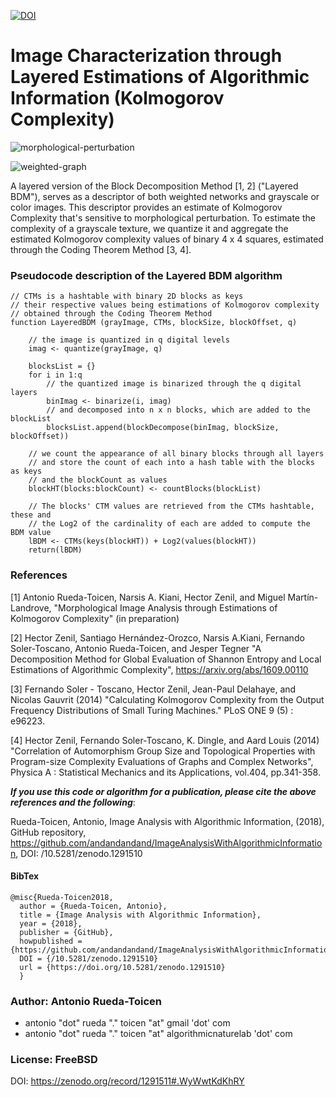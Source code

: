[![DOI](https://zenodo.org/badge/136833836.svg)](https://zenodo.org/badge/latestdoi/136833836)


# Image Characterization through Layered Estimations of Algorithmic Information (Kolmogorov Complexity)

![morphological-perturbation](https://raw.githubusercontent.com/andandandand/images-for-colab-notebooks/master/layered-bdm.png)

![weighted-graph](https://raw.githubusercontent.com/andandandand/images-for-colab-notebooks/master/weighted-graph-adj-matrix.png)

A layered version of the Block Decomposition Method [1, 2] ("Layered BDM"), serves as a descriptor of both weighted networks and grayscale or color images.  This descriptor provides an estimate of Kolmogorov Complexity that's sensitive to morphological perturbation.  To estimate the complexity of a grayscale texture, we quantize it and aggregate the estimated Kolmogorov complexity values of binary 4 x 4 squares, estimated through the Coding Theorem Method [3, 4].

### Pseudocode description of the Layered BDM algorithm
```
// CTMs is a hashtable with binary 2D blocks as keys
// their respective values being estimations of Kolmogorov complexity 
// obtained through the Coding Theorem Method
function LayeredBDM (grayImage, CTMs, blockSize, blockOffset, q)

	// the image is quantized in q digital levels
	imag <- quantize(grayImage, q)
	
	blocksList = {}
	for i in 1:q
	    // the quantized image is binarized through the q digital layers
   		binImag <- binarize(i, imag)
   		// and decomposed into n x n blocks, which are added to the blockList
   		blocksList.append(blockDecompose(binImag, blockSize, blockOffset))

	// we count the appearance of all binary blocks through all layers 
	// and store the count of each into a hash table with the blocks as keys
	// and the blockCount as values
	blockHT(blocks:blockCount) <- countBlocks(blockList)

	// The blocks' CTM values are retrieved from the CTMs hashtable, these and 
	// the Log2 of the cardinality of each are added to compute the BDM value
	lBDM <- CTMs(keys(blockHT)) + Log2(values(blockHT))
	return(lBDM)

```

### References
[1] Antonio Rueda-Toicen, Narsis A. Kiani, Hector Zenil, and Miguel Martín-Landrove, "Morphological Image Analysis through Estimations of Kolmogorov Complexity" (in preparation)

[2] Hector Zenil, Santiago Hernández-Orozco, Narsis A.Kiani, Fernando Soler-Toscano, Antonio Rueda-Toicen, and Jesper Tegner "A Decomposition Method for Global Evaluation of Shannon Entropy and Local Estimations of Algorithmic Complexity", https://arxiv.org/abs/1609.00110

[3] Fernando Soler - Toscano, Hector Zenil, Jean-Paul Delahaye, and Nicolas Gauvrit (2014) "Calculating Kolmogorov Complexity from the Output Frequency Distributions of Small Turing Machines." PLoS ONE 9 (5) : e96223.

[4] Hector Zenil, Fernando Soler-Toscano, K. Dingle, and Aard Louis (2014) "Correlation of Automorphism Group Size and Topological Properties with Program-size Complexity Evaluations of Graphs and Complex Networks", Physica A : Statistical Mechanics and its Applications, vol.404, pp.341-358. 

***If you use this code or algorithm for a publication, please cite the above references and the following***:

Rueda-Toicen, Antonio, Image Analysis with Algorithmic Information, (2018), GitHub repository, https://github.com/andandandand/ImageAnalysisWithAlgorithmicInformation, DOI: /10.5281/zenodo.1291510 

#### BibTex
```
@misc{Rueda-Toicen2018,
  author = {Rueda-Toicen, Antonio},
  title = {Image Analysis with Algorithmic Information},
  year = {2018},
  publisher = {GitHub},
  howpublished = {https://github.com/andandandand/ImageAnalysisWithAlgorithmicInformation},
  DOI = {/10.5281/zenodo.1291510}
  url = {https://doi.org/10.5281/zenodo.1291510}
  }
```

### Author: Antonio Rueda-Toicen
- antonio "dot" rueda "." toicen "at" gmail 'dot' com
- antonio "dot" rueda "." toicen "at" algorithmicnaturelab 'dot' com

### License: FreeBSD 

DOI: https://zenodo.org/record/1291511#.WyWwtKdKhRY
